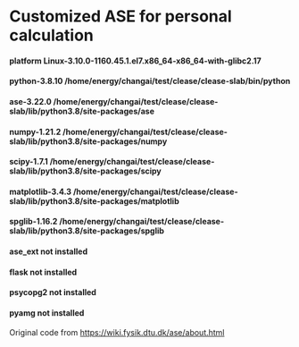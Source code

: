# Customized ASE for personal calculation

#### platform                 Linux-3.10.0-1160.45.1.el7.x86_64-x86_64-with-glibc2.17
#### python-3.8.10            /home/energy/changai/test/clease/clease-slab/bin/python
#### ase-3.22.0               /home/energy/changai/test/clease/clease-slab/lib/python3.8/site-packages/ase
#### numpy-1.21.2             /home/energy/changai/test/clease/clease-slab/lib/python3.8/site-packages/numpy
#### scipy-1.7.1              /home/energy/changai/test/clease/clease-slab/lib/python3.8/site-packages/scipy
#### matplotlib-3.4.3         /home/energy/changai/test/clease/clease-slab/lib/python3.8/site-packages/matplotlib
#### spglib-1.16.2            /home/energy/changai/test/clease/clease-slab/lib/python3.8/site-packages/spglib
#### ase_ext                  not installed
#### flask                    not installed
#### psycopg2                 not installed
#### pyamg                    not installed

Original code from https://wiki.fysik.dtu.dk/ase/about.html

